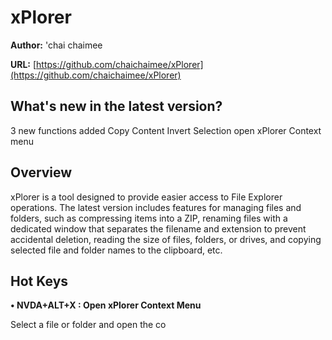 # xPlorer

**Author:** 'chai chaimee

**URL:** [https://github.com/chaichaimee/xPlorer](https://github.com/chaichaimee/xPlorer)

## What's new in the latest version?

3 new functions added
Copy Content
Invert Selection
open xPlorer Context menu

## Overview

xPlorer is a tool designed to provide easier access to File Explorer operations.
The latest version includes features for managing files and folders, such as compressing items into a ZIP, renaming files with a dedicated window that separates the filename and extension to prevent accidental deletion, reading the size of files, folders, or drives, and copying selected file and folder names to the clipboard, etc.

## Hot Keys

**• NVDA+ALT+X : Open xPlorer Context Menu**

Select a file or folder and open the co
